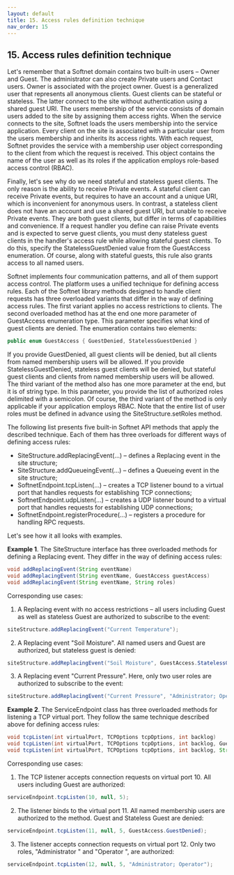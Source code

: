 ```yaml
---
layout: default
title: 15. Access rules definition technique
nav_order: 15
---
```


## 15. Access rules definition technique

Let's remember that a Softnet domain contains two built-in users – Owner and Guest. The administrator can also create Private users and Contact users. Owner is associated with the project owner. Guest is a generalized user that represents all anonymous clients. Guest clients can be stateful or stateless. The latter connect to the site without authentication using a shared guest URI. The users membership of the service consists of domain users added to the site by assigning them access rights. When the service connects to the site, Softnet loads the users membership into the service application. Every client on the site is associated with a particular user from the users membership and inherits its access rights. With each request, Softnet provides the service with a membership user object corresponding to the client from which the request is received. This object contains the name of the user as well as its roles if the application employs role-based access control (RBAC).  

Finally, let's see why do we need stateful and stateless guest clients. The only reason is the ability to receive Private events. A stateful client can receive Private events, but requires to have an account and a unique URI, which is inconvenient for anonymous users. In contrast, a stateless client does not have an account and use a shared guest URI, but unable to receive Private events. They are both guest clients, but differ in terms of capabilities and convenience. If a request handler you define can raise Private events and is expected to serve guest clients, you must deny stateless guest clients in the handler's access rule while allowing stateful guest clients. To do this, specify the StatelessGuestDenied value from the GuestAccess enumeration. Of course, along with stateful guests, this rule also grants access to all named users.  

Softnet implements four communication patterns, and all of them support access control. The platform uses a unified technique for defining access rules. Each of the Softnet library methods designed to handle client requests has three overloaded variants that differ in the way of defining access rules. The first variant applies no access restrictions to clients. The second overloaded method has at the end one more parameter of <span class="datatype">GuestAccess</span> enumeration type. This parameter specifies what kind of guest clients are denied. The enumeration contains two elements:
```java
public enum GuestAccess { GuestDenied, StatelessGuestDenied }
```
If you provide <span class="field">GuestDenied</span>, all guest clients will be denied, but all clients from named membership users will be allowed. If you provide <span class="field">StatelessGuestDenied</span>, stateless guest clients will be denied, but stateful guest clients and clients from named membership users will be allowed. The third variant of the method also has one more parameter at the end, but it is of string type. In this parameter, you provide the list of authorized roles delimited with a semicolon. Of course, the third variant of the method is only applicable if your application employs RBAC. Note that the entire list of user roles must be defined in advance using the <span class="datatype">SiteStructure</span>.<span class="method">setRoles</span> method.  

The following list presents five built-in Softnet API methods that apply the described technique. Each of them has three overloads for different ways of defining access rules:
*	<span class="datatype">SiteStructure</span>.<span class="method">addReplacingEvent(…)</span> – defines a Replacing event in the site structure;
*	<span class="datatype">SiteStructure</span>.<span class="method">addQueueingEvent(…)</span> – defines a Queueing event in the site structure;
*	<span class="datatype">SoftnetEndpoint</span>.<span class="method">tcpListen(…)</span> – creates a TCP listener bound to a virtual port that handles requests for establishing TCP connections;
*	<span class="datatype">SoftnetEndpoint</span>.<span class="method">udpListen(…)</span> – creates a UDP listener bound to a virtual port that handles requests for establishing UDP connections;
*	<span class="datatype">SoftnetEndpoint</span>.<span class="method">registerProcedure(…)</span> – registers a procedure for handling RPC requests.  

Let's see how it all looks with examples.

**Example 1**. The <span class="datatype">SiteStructure</span> interface has three overloaded methods for defining a Replacing event. They differ in the way of defining access rules:
```java
void addReplacingEvent(String eventName)
void addReplacingEvent(String eventName, GuestAccess guestAccess)
void addReplacingEvent(String eventName, String roles)
```
Corresponding use cases:  

1) A Replacing event with no access restrictions – all users including Guest as well as stateless Guest are authorized to subscribe to the event:
```java
siteStructure.addReplacingEvent("Current Temperature");
```

2) A Replacing event "Soil Moisture". All named users and Guest are authorized, but stateless guest is denied:
```java
siteStructure.addReplacingEvent("Soil Moisture", GuestAccess.StatelessGuestDenied);
```

3) A Replacing event "Current Pressure". Here, only two user roles are authorized to subscribe to the event:
```java
siteStructure.addReplacingEvent("Current Pressure", "Administrator; Operator");
```

**Example 2**. The <span class="datatype">ServiceEndpoint</span> class has three overloaded methods for listening a TCP virtual port. They follow the same technique described above for defining access rules:
```java
void tcpListen(int virtualPort, TCPOptions tcpOptions, int backlog)
void tcpListen(int virtualPort, TCPOptions tcpOptions, int backlog, GuestAccess guestAccess)
void tcpListen(int virtualPort, TCPOptions tcpOptions, int backlog, String roles)
```

Corresponding use cases:  

1) The TCP listener accepts connection requests on virtual port 10. All users including Guest are authorized:
```java
serviceEndpoint.tcpListen(10, null, 5);
```

2) The listener binds to the virtual port 11. All named membership users are authorized to the method. Guest and Stateless Guest are denied:
```java
serviceEndpoint.tcpListen(11, null, 5, GuestAccess.GuestDenied);
```

3) The listener accepts connection requests on virtual port 12. Only two roles, "Administrator " and "Operator ", are authorized:
```java
serviceEndpoint.tcpListen(12, null, 5, "Administrator; Operator");
```
